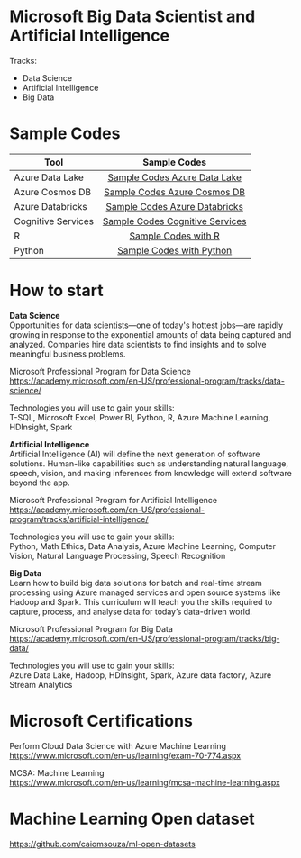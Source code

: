 # Microsoft Big Data Scientist and Artificial Intelligence

Tracks:
* Data Science
* Artificial Intelligence
* Big Data

# Sample Codes 
| Tool | Sample Codes |
| ------------- |:-------------:|
| Azure Data Lake | [Sample Codes Azure Data Lake](https://github.com/caiomsouza/microsoft-azure-big-data-on-the-cloud) | 
| Azure Cosmos DB | [Sample Codes Azure Cosmos DB](https://github.com/caiomsouza/microsoft-cosmos-db-playground) | 
| Azure Databricks | [Sample Codes Azure Databricks](https://github.com/caiomsouza/microsoft-azure-databricks-playground) | 
| Cognitive Services | [Sample Codes Cognitive Services](https://github.com/caiomsouza/Microsoft-Cognitive-Services) | 
| R | [Sample Codes with R](https://github.com/caiomsouza/microsoft-big-data-scientist-and-ai/tree/master/samples/r) | 
| Python | [Sample Codes with Python](https://github.com/caiomsouza/microsoft-big-data-scientist-and-ai/tree/master/samples/python) | 


# How to start 

<b>Data Science</b><BR>
Opportunities for data scientists—one of today's hottest jobs—are rapidly growing in response to the exponential amounts of data being captured and analyzed. Companies hire data scientists to find insights and to solve meaningful business problems.<BR>  

Microsoft Professional Program for Data Science <BR>
https://academy.microsoft.com/en-US/professional-program/tracks/data-science/ <BR>

Technologies you will use to gain your skills: <BR>
T-SQL, Microsoft Excel, Power BI, Python, R, Azure Machine Learning, HDInsight, Spark <BR>

<b>Artificial Intelligence</b> <BR>
Artificial Intelligence (AI) will define the next generation of software solutions. Human-like capabilities such as understanding natural language, speech, vision, and making inferences from knowledge will extend software beyond the app. <BR>

Microsoft Professional Program for Artificial Intelligence <BR>
https://academy.microsoft.com/en-US/professional-program/tracks/artificial-intelligence/ <BR>

Technologies you will use to gain your skills: <BR>
Python, Math Ethics, Data Analysis, Azure Machine Learning, Computer Vision, Natural Language Processing, Speech Recognition <BR>

<b> Big Data </b> <BR>
Learn how to build big data solutions for batch and real-time stream processing using Azure managed services and open source systems like Hadoop and Spark. This curriculum will teach you the skills required to capture, process, and analyse data for today’s data-driven world. <BR>

Microsoft Professional Program for Big Data<BR>
https://academy.microsoft.com/en-US/professional-program/tracks/big-data/ <BR>
 
Technologies you will use to gain your skills: <BR> 
Azure Data Lake, Hadoop, HDInsight, Spark, Azure data factory, Azure Stream Analytics <BR>
 
# Microsoft Certifications 

Perform Cloud Data Science with Azure Machine Learning <BR>
https://www.microsoft.com/en-us/learning/exam-70-774.aspx <BR>

MCSA: Machine Learning <BR>
https://www.microsoft.com/en-us/learning/mcsa-machine-learning.aspx <BR>

# Machine Learning Open dataset
https://github.com/caiomsouza/ml-open-datasets



